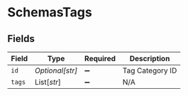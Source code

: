 # SchemasTags


## Fields

| Field              | Type               | Required           | Description        |
| ------------------ | ------------------ | ------------------ | ------------------ |
| `id`               | *Optional[str]*    | :heavy_minus_sign: | Tag Category ID    |
| `tags`             | List[*str*]        | :heavy_minus_sign: | N/A                |
